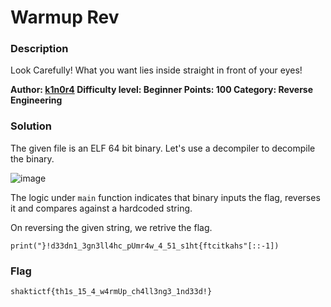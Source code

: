 # Warmup Rev

### Description

Look Carefully! What you want lies inside straight in front of your eyes!

**Author: [k1n0r4](https://twitter.com/k1n0r4)
Difficulty level: Beginner
Points: 100
Category: Reverse Engineering**

###  Solution

The given file is an ELF 64 bit binary. Let's use a decompiler to decompile the binary.

![image](https://imgur.com/wr4u3XL.png)

The logic under `main` function indicates that binary inputs the flag, reverses it and compares against a hardcoded string.

On reversing the given string, we retrive the flag.

```python!
print("}!d33dn1_3gn3ll4hc_pUmr4w_4_51_s1ht{ftcitkahs"[::-1])
```

### Flag

`shaktictf{th1s_15_4_w4rmUp_ch4ll3ng3_1nd33d!}`